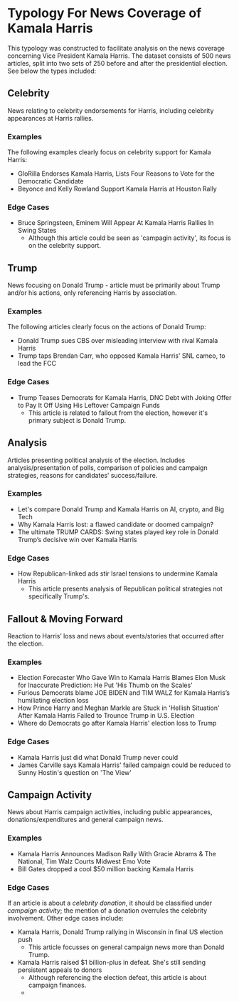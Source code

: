 # Typology For News Coverage of Kamala Harris

This typology was constructed to facilitate analysis on the news coverage concerning Vice President Kamala Harris. The dataset consists of 500 news articles, split into two sets of 250 before and after the presidential election. See below the types included:

## Celebrity
News relating to celebrity endorsements for Harris, including celebrity appearances at Harris rallies.

### Examples
The following examples clearly focus on celebrity support for Kamala Harris:
- GloRilla Endorses Kamala Harris, Lists Four Reasons to Vote for the Democratic Candidate
- Beyonce and Kelly Rowland Support Kamala Harris at Houston Rally

### Edge Cases
- Bruce Springsteen, Eminem Will Appear At Kamala Harris Rallies In Swing States
  - Although this article could be seen as 'campagin activity', its focus is on the celebrity support.

## Trump
News focusing on Donald Trump - article must be primarily about Trump and/or his actions, only referencing Harris by association.

### Examples
The following articles clearly focus on the actions of Donald Trump:
- Donald Trump sues CBS over misleading interview with rival Kamala Harris
- Trump taps Brendan Carr, who opposed Kamala Harris' SNL cameo, to lead the FCC

### Edge Cases
- Trump Teases Democrats for Kamala Harris, DNC Debt with Joking Offer to Pay It Off Using His Leftover Campaign Funds
  - This article is related to fallout from the election, however it's primary subject is Donald Trump.

## Analysis
Articles presenting political analysis of the election. Includes analysis/presentation of polls, comparison of policies and campaign strategies, reasons for candidates’ success/failure.

### Examples
- Let's compare Donald Trump and Kamala Harris on AI, crypto, and Big Tech
- Why Kamala Harris lost: a flawed candidate or doomed campaign?
- The ultimate TRUMP CARDS: Swing states played key role in Donald Trump’s decisive win over Kamala Harris

### Edge Cases
- How Republican-linked ads stir Israel tensions to undermine Kamala Harris
  - This article presents analysis of Republican political strategies not specifically Trump's.

## Fallout & Moving Forward
Reaction to Harris’ loss and news about events/stories that occurred after the election.

### Examples
- Election Forecaster Who Gave Win to Kamala Harris Blames Elon Musk for Inaccurate Prediction: He Put 'His Thumb on the Scales'
- Furious Democrats blame JOE BIDEN and TIM WALZ for Kamala Harris’s humiliating election loss
- How Prince Harry and Meghan Markle are Stuck in 'Hellish Situation' After Kamala Harris Failed to Trounce Trump in U.S. Election
- Where do Democrats go after Kamala Harris' election loss to Trump

### Edge Cases
- Kamala Harris just did what Donald Trump never could
- James Carville says Kamala Harris' failed campaign could be reduced to Sunny Hostin's question on 'The View'

## Campaign Activity
News about Harris campaign activities, including public appearances, donations/expenditures and general campaign news.

### Examples
- Kamala Harris Announces Madison Rally With Gracie Abrams & The National, Tim Walz Courts Midwest Emo Vote
- Bill Gates dropped a cool $50 million backing Kamala Harris

### Edge Cases
If an article is about a _celebrity donation_, it should be classified under _campaign activity_; the mention of a donation overrules the celebrity involvement. Other edge cases include:
- Kamala Harris, Donald Trump rallying in Wisconsin in final US election push
  - This article focusses on general campaign news more than Donald Trump.
- Kamala Harris raised $1 billion-plus in defeat. She's still sending persistent appeals to donors
  - Although referencing the election defeat, this article is about campaign finances.
  - 
